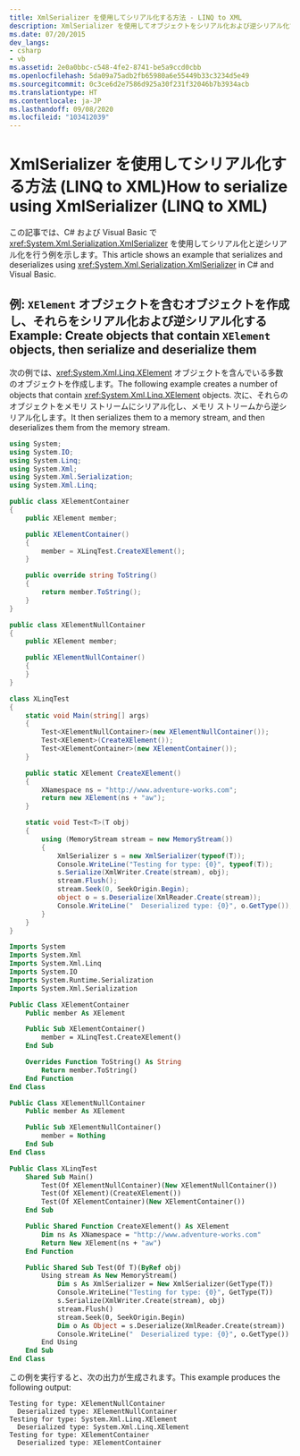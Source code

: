 ```yaml
---
title: XmlSerializer を使用してシリアル化する方法 - LINQ to XML
description: XmlSerializer を使用してオブジェクトをシリアル化および逆シリアル化する方法について説明します。
ms.date: 07/20/2015
dev_langs:
- csharp
- vb
ms.assetid: 2e0a0bbc-c548-4fe2-8741-be5a9ccd0cbb
ms.openlocfilehash: 5da09a75adb2fb65980a6e55449b33c3234d5e49
ms.sourcegitcommit: 0c3ce6d2e7586d925a30f231f32046b7b3934acb
ms.translationtype: HT
ms.contentlocale: ja-JP
ms.lasthandoff: 09/08/2020
ms.locfileid: "103412039"
---
```

# <a name="how-to-serialize-using-xmlserializer-linq-to-xml"></a><span data-ttu-id="f2e28-103">XmlSerializer を使用してシリアル化する方法 (LINQ to XML)</span><span class="sxs-lookup"><span data-stu-id="f2e28-103">How to serialize using XmlSerializer (LINQ to XML)</span></span>

<span data-ttu-id="f2e28-104">この記事では、C# および Visual Basic で <xref:System.Xml.Serialization.XmlSerializer> を使用してシリアル化と逆シリアル化を行う例を示します。</span><span class="sxs-lookup"><span data-stu-id="f2e28-104">This article shows an example that serializes and deserializes using <xref:System.Xml.Serialization.XmlSerializer> in C# and Visual Basic.</span></span>

## <a name="example-create-objects-that-contain-xelement-objects-then-serialize-and-deserialize-them"></a><span data-ttu-id="f2e28-105">例: `XElement` オブジェクトを含むオブジェクトを作成し、それらをシリアル化および逆シリアル化する</span><span class="sxs-lookup"><span data-stu-id="f2e28-105">Example: Create objects that contain `XElement` objects, then serialize and deserialize them</span></span>

<span data-ttu-id="f2e28-106">次の例では、<xref:System.Xml.Linq.XElement> オブジェクトを含んでいる多数のオブジェクトを作成します。</span><span class="sxs-lookup"><span data-stu-id="f2e28-106">The following example creates a number of objects that contain <xref:System.Xml.Linq.XElement> objects.</span></span> <span data-ttu-id="f2e28-107">次に、それらのオブジェクトをメモリ ストリームにシリアル化し、メモリ ストリームから逆シリアル化します。</span><span class="sxs-lookup"><span data-stu-id="f2e28-107">It then serializes them to a memory stream, and then deserializes them from the memory stream.</span></span>

```csharp
using System;
using System.IO;
using System.Linq;
using System.Xml;
using System.Xml.Serialization;
using System.Xml.Linq;

public class XElementContainer
{
    public XElement member;

    public XElementContainer()
    {
        member = XLinqTest.CreateXElement();
    }

    public override string ToString()
    {
        return member.ToString();
    }
}

public class XElementNullContainer
{
    public XElement member;

    public XElementNullContainer()
    {
    }
}

class XLinqTest
{
    static void Main(string[] args)
    {
        Test<XElementNullContainer>(new XElementNullContainer());
        Test<XElement>(CreateXElement());
        Test<XElementContainer>(new XElementContainer());
    }

    public static XElement CreateXElement()
    {
        XNamespace ns = "http://www.adventure-works.com";
        return new XElement(ns + "aw");
    }

    static void Test<T>(T obj)
    {
        using (MemoryStream stream = new MemoryStream())
        {
            XmlSerializer s = new XmlSerializer(typeof(T));
            Console.WriteLine("Testing for type: {0}", typeof(T));
            s.Serialize(XmlWriter.Create(stream), obj);
            stream.Flush();
            stream.Seek(0, SeekOrigin.Begin);
            object o = s.Deserialize(XmlReader.Create(stream));
            Console.WriteLine("  Deserialized type: {0}", o.GetType());
        }
    }
}
```

```vb
Imports System
Imports System.Xml
Imports System.Xml.Linq
Imports System.IO
Imports System.Runtime.Serialization
Imports System.Xml.Serialization

Public Class XElementContainer
    Public member As XElement

    Public Sub XElementContainer()
        member = XLinqTest.CreateXElement()
    End Sub

    Overrides Function ToString() As String
        Return member.ToString()
    End Function
End Class

Public Class XElementNullContainer
    Public member As XElement

    Public Sub XElementNullContainer()
        member = Nothing
    End Sub
End Class

Public Class XLinqTest
    Shared Sub Main()
        Test(Of XElementNullContainer)(New XElementNullContainer())
        Test(Of XElement)(CreateXElement())
        Test(Of XElementContainer)(New XElementContainer())
    End Sub

    Public Shared Function CreateXElement() As XElement
        Dim ns As XNamespace = "http://www.adventure-works.com"
        Return New XElement(ns + "aw")
    End Function

    Public Shared Sub Test(Of T)(ByRef obj)
        Using stream As New MemoryStream()
            Dim s As XmlSerializer = New XmlSerializer(GetType(T))
            Console.WriteLine("Testing for type: {0}", GetType(T))
            s.Serialize(XmlWriter.Create(stream), obj)
            stream.Flush()
            stream.Seek(0, SeekOrigin.Begin)
            Dim o As Object = s.Deserialize(XmlReader.Create(stream))
            Console.WriteLine("  Deserialized type: {0}", o.GetType())
        End Using
    End Sub
End Class
```

<span data-ttu-id="f2e28-108">この例を実行すると、次の出力が生成されます。</span><span class="sxs-lookup"><span data-stu-id="f2e28-108">This example produces the following output:</span></span>

```output
Testing for type: XElementNullContainer
  Deserialized type: XElementNullContainer
Testing for type: System.Xml.Linq.XElement
  Deserialized type: System.Xml.Linq.XElement
Testing for type: XElementContainer
  Deserialized type: XElementContainer
```
